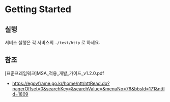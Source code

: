 # Getting Started

## 실행
서비스 실행은 각 서비스의 `./test/http` 로 하세요.

## 참조
[표준프레임워크]MSA_적용_개발_가이드_v1.2.0.pdf
 - https://egovframe.go.kr/home/ntt/nttRead.do?pagerOffset=0&searchKey=&searchValue=&menuNo=76&bbsId=171&nttId=1809
